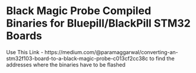 # <h1>Black Magic Probe Compiled Binaries for Bluepill/BlackPill STM32 Boards</h1>
<p> Use This Link - https://medium.com/@paramaggarwal/converting-an-stm32f103-board-to-a-black-magic-probe-c013cf2cc38c to find the addresses where the binaries have to be flashed</p>
